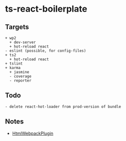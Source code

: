 # ts-react-boilerplate

## Targets

```text
+ wp2
  + dev-server
  + hot-reload react
- eslint (possible, for config-files)
+ ts2
  + hot-reload react
+ tslint
+ karma
  + jasmine
  - coverage
  - reporter
```

## Todo

```text
- delete react-hot-loader from prod-version of bundle
```

## Notes

- [HtmlWebpackPlugin](https://github.com/Glavin001/react-hot-ts/blob/0b6c41e87643161c0975c0df097290d948069d36/webpack.config.js#L26)
